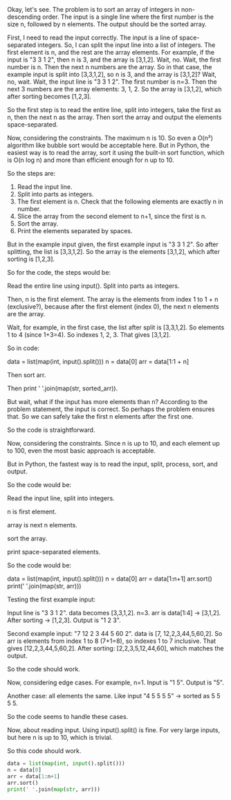 <think>
Okay, let's see. The problem is to sort an array of integers in non-descending order. The input is a single line where the first number is the size n, followed by n elements. The output should be the sorted array.

First, I need to read the input correctly. The input is a line of space-separated integers. So, I can split the input line into a list of integers. The first element is n, and the rest are the array elements. For example, if the input is "3 3 1 2", then n is 3, and the array is [3,1,2]. Wait, no. Wait, the first number is n. Then the next n numbers are the array. So in that case, the example input is split into [3,3,1,2], so n is 3, and the array is [3,1,2]? Wait, no, wait. Wait, the input line is "3 3 1 2". The first number is n=3. Then the next 3 numbers are the array elements: 3, 1, 2. So the array is [3,1,2], which after sorting becomes [1,2,3].

So the first step is to read the entire line, split into integers, take the first as n, then the next n as the array. Then sort the array and output the elements space-separated.

Now, considering the constraints. The maximum n is 10. So even a O(n²) algorithm like bubble sort would be acceptable here. But in Python, the easiest way is to read the array, sort it using the built-in sort function, which is O(n log n) and more than efficient enough for n up to 10.

So the steps are:

1. Read the input line.
2. Split into parts as integers.
3. The first element is n. Check that the following elements are exactly n in number.
4. Slice the array from the second element to n+1, since the first is n.
5. Sort the array.
6. Print the elements separated by spaces.

But in the example input given, the first example input is "3 3 1 2". So after splitting, the list is [3,3,1,2]. So the array is the elements [3,1,2], which after sorting is [1,2,3].

So for the code, the steps would be:

Read the entire line using input(). Split into parts as integers.

Then, n is the first element. The array is the elements from index 1 to 1 + n (exclusive?), because after the first element (index 0), the next n elements are the array.

Wait, for example, in the first case, the list after split is [3,3,1,2]. So elements 1 to 4 (since 1+3=4). So indexes 1, 2, 3. That gives [3,1,2].

So in code:

data = list(map(int, input().split()))
n = data[0]
arr = data[1:1 + n]

Then sort arr.

Then print ' '.join(map(str, sorted_arr)).

But wait, what if the input has more elements than n? According to the problem statement, the input is correct. So perhaps the problem ensures that. So we can safely take the first n elements after the first one.

So the code is straightforward.

Now, considering the constraints. Since n is up to 10, and each element up to 100, even the most basic approach is acceptable.

But in Python, the fastest way is to read the input, split, process, sort, and output.

So the code would be:

Read the input line, split into integers.

n is first element.

array is next n elements.

sort the array.

print space-separated elements.

So the code would be:

data = list(map(int, input().split()))
n = data[0]
arr = data[1:n+1]
arr.sort()
print(' '.join(map(str, arr)))

Testing the first example input:

Input line is "3 3 1 2". data becomes [3,3,1,2]. n=3. arr is data[1:4] → [3,1,2]. After sorting → [1,2,3]. Output is "1 2 3".

Second example input: "7 12 2 3 44 5 60 2". data is [7, 12,2,3,44,5,60,2]. So arr is elements from index 1 to 8 (7+1=8), so indexes 1 to 7 inclusive. That gives [12,2,3,44,5,60,2]. After sorting: [2,2,3,5,12,44,60], which matches the output.

So the code should work.

Now, considering edge cases. For example, n=1. Input is "1 5". Output is "5".

Another case: all elements the same. Like input "4 5 5 5 5" → sorted as 5 5 5 5.

So the code seems to handle these cases.

Now, about reading input. Using input().split() is fine. For very large inputs, but here n is up to 10, which is trivial.

So this code should work.
</think>

```python
data = list(map(int, input().split()))
n = data[0]
arr = data[1:n+1]
arr.sort()
print(' '.join(map(str, arr)))
```
